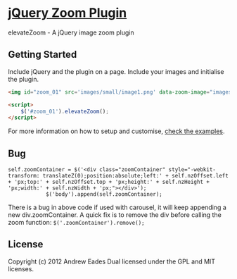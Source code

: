 [jQuery Zoom Plugin](http://www.elevateweb.co.uk/image-zoom/)
================================

elevateZoom - A jQuery image zoom plugin


## Getting Started

Include jQuery and the plugin on a page. Include your images and initialise the plugin.

```html
<img id="zoom_01" src='images/small/image1.png' data-zoom-image="images/large/image1.jpg"/>

<script>
    $('#zoom_01').elevateZoom();
</script>
```

For more information on how to setup and customise, [check the examples](http://www.elevateweb.co.uk/image-zoom/examples).

## Bug
```
self.zoomContainer = $('<div class="zoomContainer" style="-webkit-transform: translateZ(0);position:absolute;left:' + self.nzOffset.left + 'px;top:' + self.nzOffset.top + 'px;height:' + self.nzHeight + 'px;width:' + self.nzWidth + 'px;"></div>');
			$('body').append(self.zoomContainer);
```
There is a bug in above code if used with carousel, it will keep appending a new div.zoomContainer.
A quick fix is to remove the div before calling the zoom function: ```$('.zoomContainer').remove();```

## License
Copyright (c) 2012 Andrew Eades
Dual licensed under the GPL and MIT licenses.
